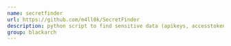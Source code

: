 ```yaml
---
name: secretfinder
url: https://github.com/m4ll0k/SecretFinder
description: python script to find sensitive data (apikeys, accesstoken, jwt,..) in javascript files. URL : https://github.com/m4ll0k/SecretFinder Groups : blackarch blackarch-webapp blackarch-recon
group: blackarch
---
```

